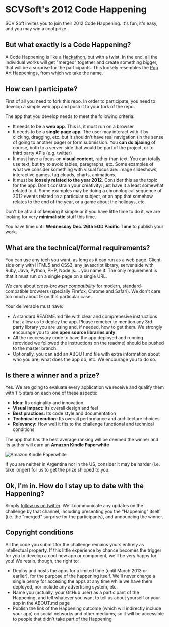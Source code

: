 SCVSoft's 2012 Code Happening
=============================

SCV Soft invites you to join their 2012 Code Happening. It's fun, it's easy, and you may win a cool prize.

## But what exactly is a Code Happening?

A Code Happening is like a [Hackathon](https://en.wikipedia.org/wiki/Hackathon), but with a twist. In the end, all the individual works will get "merged" together and create something bigger, that will be a surprise for the participants. This loosely resembles the [Pop Art Happenings](https://en.wikipedia.org/wiki/Happening), from which we take the name.

## How can I participate?

First of all you need to fork this repo. In order to participate, you need to develop a simple web app and push it to your fork of the repo.

The app that you develop needs to meet the following criteria:

- It needs to be a **web app**. This is, it must run on a browser
- It needs to be a **single page app**. The user may interact with it by clicking, dragging, etc. but it shouldn't have real navigation (in the sense of going to another page) or form submission. You **can do ajaxing** of course, both to a server-side that would be part of the project, or to third party APIs (e.g. twitter)
- It must have a focus on **visual content**, rather than text. You can totally use text, but try to avoid tables, paragraphs, etc. Some examples of what we consider something with visual focus are: image slideshows, interactive games, tag clouds, charts, animations.
- It must be **loosely related to the year 2012**. Consider this as the topic for the app. Don't constrain your creativity: just have it a least somewhat related to it. Some examples may be doing a chronological sequence of 2012 events related to a particular subject, or an app that somehow relates to the end of the year, or a game about the holidays, etc.

Don't be afraid of keeping it simple or if you have little time to do it, we are looking for very **minimalistic** stuff this time.

You have time until **Wednesday Dec. 26th EOD Pacific Time** to publish your work.

## What are the technical/formal requirements?

You can use any tech you want, as long as it can run as a web page. Client-side only with HTML5 and CSS3, any javascript library, server side with Ruby, Java, Python, PHP, Node.js.... you name it. The only requirement is that it must run on a single page on a single URL.

We care about *cross-browser compatibility* for modern, standard-compatible browsers (specially Firefox, Chrome and Safari). We don't care too much about IE on this particular case.

Your deliverable must have:

- A standard README.md file with clear and comprehesive instructions that allow us to deploy the app. Please remeber to mention any 3rd party library you are using and, if needed, how to get them. We strongly encourage you to use **open source libraries only**.
- All the neccessary code to have the app deployed and running (provided we followed the instructions on the readme) should be pushed to the master branch.
- Optionally, you can add an ABOUT.md file with extra information about who you are, what does the app do, etc. We encourage you to do so.

## Is there a winner and a prize?

Yes. We are going to evaluate every application we receive and qualify them with 1-5 stars on each one of these aspects:

- **Idea:** Its originality and innovation
- **Visual impact:** Its overall design and feel
- **Best practices:** Its code style and documentation
- **Technical execution:** Its overall performance and architecture choices
- **Relevancy:** How well it fits to the challenge functional and technical conditions


The app that has the best average ranking will be deemed the winner and its author will earn an **Amazon Kindle Paperwhite**

![Amazon Kindle Paperwhite](http://g-ecx.images-amazon.com/images/G/01/kindle/dp/2012/KC/KC-slate-01-lg-hol._V401028090_.jpg)

If you are neither in Argentina nor in the US, consider it may be harder (i.e. take longer) for us to get the prize shipped to you.

## Ok, I'm in. How do I stay up to date with the Happening?

Simply [follow us on twitter](https://twitter.com/scvsoft). We'll communicate any updates on the challenge by that channel, including presenting you the "Happening" itself (i.e. the "merged" surprise for the participants), and announcing the winner.

## Copyright conditions

All the code you submit for the challenge remains yours entirely as intellectual property. If this little experience by chance becomes the trigger for you to develop a cool new app or component, we'll be very happy for you! We retain, though, the right to:

- Deploy and hosts the apps for a limited time (until March 2013 or earlier), for the purpose of the happening itself. We'll never charge a single penny for accesing the apps at any time while we have them deployed, nor include any advertising system, etc.
- Name you (actually, your GitHub user) as a participant of the Happening, and tell whatever you want to tell us about yourself or your app in the ABOUT.md page
- Publish the link of the Happening outcome (which will indirectly include your app) on social networks and other mediums, so it will be accessible to people that didn't take part of the Happening

 
